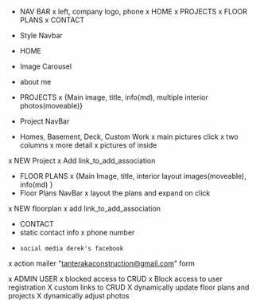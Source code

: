 - NAV BAR
x  left, company logo, phone
x  HOME
x   PROJECTS
x   FLOOR PLANS
x   CONTACT
-   Style Navbar

- HOME
-   Image Carousel
-   about me

- PROJECTS
x   {Main image, title, info(md), multiple interior photos(moveable)}
-    Project NavBar
-    Homes, Basement, Deck, Custom Work
x   main pictures click
x     two columns
x       more detail
x       pictures of inside

x  NEW Project
x    Add link_to_add_association

- FLOOR PLANS
x   {Main Image, title, interior layout images(moveable), info(md) }
-   Floor Plans NavBar
x     layout the plans and expand on click

x   NEW floorplan
x     add link_to_add_association

- CONTACT
-   static contact info
x     phone number
-     social media derek's facebook
x   action mailer "tanterakaconstruction@gmail.com" form

x ADMIN USER
x   blocked access to CRUD
x   Block access to user registration
X   custom links to CRUD
X   dynamically update floor plans and projects
X   dynamically adjust photos
